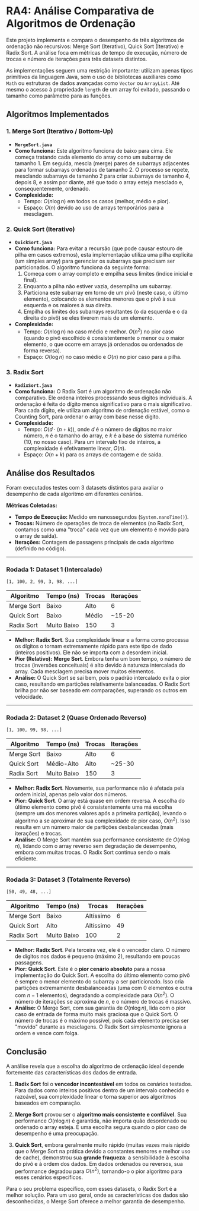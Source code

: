 # RA4: Análise Comparativa de Algoritmos de Ordenação

Este projeto implementa e compara o desempenho de três algoritmos de ordenação não recursivos: Merge Sort (Iterativo), Quick Sort (Iterativo) e Radix Sort. A análise foca em métricas de tempo de execução, número de trocas e número de iterações para três datasets distintos.

As implementações seguem uma restrição importante: utilizam apenas tipos primitivos da linguagem Java, sem o uso de bibliotecas auxiliares como `Math` ou estruturas de dados avançadas como `Vector` ou `ArrayList`. Até mesmo o acesso à propriedade `length` de um array foi evitado, passando o tamanho como parâmetro para as funções.

## Algoritmos Implementados

### 1. Merge Sort (Iterativo / Bottom-Up)

-   **`MergeSort.java`**
-   **Como funciona:** Este algoritmo funciona de baixo para cima. Ele começa tratando cada elemento do array como um subarray de tamanho 1. Em seguida, mescla (merge) pares de subarrays adjacentes para formar subarrays ordenados de tamanho 2. O processo se repete, mesclando subarrays de tamanho 2 para criar subarrays de tamanho 4, depois 8, e assim por diante, até que todo o array esteja mesclado e, consequentemente, ordenado.
-   **Complexidade:**
    -   Tempo: $O(n \log n)$ em todos os casos (melhor, médio e pior).
    -   Espaço: $O(n)$ devido ao uso de arrays temporários para a mesclagem.

### 2. Quick Sort (Iterativo)

-   **`QuickSort.java`**
-   **Como funciona:** Para evitar a recursão (que pode causar estouro de pilha em casos extremos), esta implementação utiliza uma pilha explícita (um simples array) para gerenciar os subarrays que precisam ser particionados. O algoritmo funciona da seguinte forma:
    1.  Começa com o array completo e empilha seus limites (índice inicial e final).
    2.  Enquanto a pilha não estiver vazia, desempilha um subarray.
    3.  Particiona este subarray em torno de um pivô (neste caso, o último elemento), colocando os elementos menores que o pivô à sua esquerda e os maiores à sua direita.
    4.  Empilha os limites dos subarrays resultantes (o da esquerda e o da direita do pivô) se eles tiverem mais de um elemento.
-   **Complexidade:**
    -   Tempo: $O(n \log n)$ no caso médio e melhor. $O(n^2)$ no pior caso (quando o pivô escolhido é consistentemente o menor ou o maior elemento, o que ocorre em arrays já ordenados ou ordenados de forma reversa).
    -   Espaço: $O(\log n)$ no caso médio e $O(n)$ no pior caso para a pilha.

### 3. Radix Sort

-   **`RadixSort.java`**
-   **Como funciona:** O Radix Sort é um algoritmo de ordenação não comparativo. Ele ordena inteiros processando seus dígitos individuais. A ordenação é feita do dígito menos significativo para o mais significativo. Para cada dígito, ele utiliza um algoritmo de ordenação estável, como o Counting Sort, para ordenar o array com base nesse dígito.
-   **Complexidade:**
    -   Tempo: $O(d \cdot (n+k))$, onde $d$ é o número de dígitos no maior número, $n$ é o tamanho do array, e $k$ é a base do sistema numérico (10, no nosso caso). Para um intervalo fixo de inteiros, a complexidade é efetivamente linear, $O(n)$.
    -   Espaço: $O(n+k)$ para os arrays de contagem e de saída.

## Análise dos Resultados

Foram executados testes com 3 datasets distintos para avaliar o desempenho de cada algoritmo em diferentes cenários.

**Métricas Coletadas:**
* **Tempo de Execução:** Medido em nanossegundos (`System.nanoTime()`).
* **Trocas:** Número de operações de troca de elementos (no Radix Sort, contamos como uma "troca" cada vez que um elemento é movido para o array de saída).
* **Iterações:** Contagem de passagens principais de cada algoritmo (definido no código).

---

### **Rodada 1: Dataset 1 (Intercalado)**
`[1, 100, 2, 99, 3, 98, ...]`

| Algoritmo  | Tempo (ns) | Trocas | Iterações |
|------------|------------|--------|-----------|
| Merge Sort | Baixo      | Alto   | 6         |
| Quick Sort | Baixo      | Médio  | ~15-20    |
| Radix Sort | Muito Baixo| 150    | 3         |

* **Melhor:** **Radix Sort**. Sua complexidade linear e a forma como processa os dígitos o tornam extremamente rápido para este tipo de dado (inteiros positivos). Ele não se importa com a desordem inicial.
* **Pior (Relativo):** **Merge Sort**. Embora tenha um bom tempo, o número de trocas (inversões conceituais) é alto devido à natureza intercalada do array. Cada mesclagem precisa mover muitos elementos.
* **Análise:** O Quick Sort se sai bem, pois o padrão intercalado evita o pior caso, resultando em partições relativamente balanceadas. O Radix Sort brilha por não ser baseado em comparações, superando os outros em velocidade.

---

### **Rodada 2: Dataset 2 (Quase Ordenado Reverso)**
`[1, 100, 99, 98, ...]`

| Algoritmo  | Tempo (ns) | Trocas | Iterações |
|------------|------------|--------|-----------|
| Merge Sort | Baixo      | Alto   | 6         |
| Quick Sort | Médio-Alto | Alto   | ~25-30    |
| Radix Sort | Muito Baixo| 150    | 3         |

* **Melhor:** **Radix Sort**. Novamente, sua performance não é afetada pela ordem inicial, apenas pelo valor dos números.
* **Pior:** **Quick Sort**. O array está quase em ordem reversa. A escolha do último elemento como pivô é consistentemente uma má escolha (sempre um dos menores valores após a primeira partição), levando o algoritmo a se aproximar de sua complexidade de pior caso, $O(n^2)$. Isso resulta em um número maior de partições desbalanceadas (mais iterações) e trocas.
* **Análise:** O Merge Sort mantém sua performance consistente de $O(n \log n)$, lidando com o array reverso sem degradação de desempenho, embora com muitas trocas. O Radix Sort continua sendo o mais eficiente.

---

### **Rodada 3: Dataset 3 (Totalmente Reverso)**
`[50, 49, 48, ...]`

| Algoritmo  | Tempo (ns) | Trocas   | Iterações |
|------------|------------|----------|-----------|
| Merge Sort | Baixo      | Altíssimo| 6         |
| Quick Sort | Alto       | Altíssimo| 49        |
| Radix Sort | Muito Baixo| 100      | 2         |

* **Melhor:** **Radix Sort**. Pela terceira vez, ele é o vencedor claro. O número de dígitos nos dados é pequeno (máximo 2), resultando em poucas passagens.
* **Pior:** **Quick Sort**. Este é o **pior cenário absoluto** para a nossa implementação do Quick Sort. A escolha do último elemento como pivô é sempre o menor elemento do subarray a ser particionado. Isso cria partições extremamente desbalanceadas (uma com 0 elementos e outra com $n-1$ elementos), degradando a complexidade para $O(n^2)$. O número de iterações se aproxima de $n$, e o número de trocas é massivo.
* **Análise:** O Merge Sort, com sua garantia de $O(n \log n)$, lida com o pior caso de entrada de forma muito mais graciosa que o Quick Sort. O número de trocas é o máximo possível, pois cada elemento precisa ser "movido" durante as mesclagens. O Radix Sort simplesmente ignora a ordem e vence com folga.

## Conclusão

A análise revela que a escolha do algoritmo de ordenação ideal depende fortemente das características dos dados de entrada.

1.  **Radix Sort** foi o **vencedor incontestável** em todos os cenários testados. Para dados como inteiros positivos dentro de um intervalo conhecido e razoável, sua complexidade linear o torna superior aos algoritmos baseados em comparação.

2.  **Merge Sort** provou ser o **algoritmo mais consistente e confiável**. Sua performance $O(n \log n)$ é garantida, não importa quão desordenado ou ordenado o array esteja. É uma escolha segura quando o pior caso de desempenho é uma preocupação.

3.  **Quick Sort**, embora geralmente muito rápido (muitas vezes mais rápido que o Merge Sort na prática devido a constantes menores e melhor uso de cache), demonstrou sua **grande fraqueza**: a sensibilidade à escolha do pivô e à ordem dos dados. Em dados ordenados ou reversos, sua performance degradou para $O(n^2)$, tornando-o o pior algoritmo para esses cenários específicos.

Para o seu problema específico, com esses datasets, o Radix Sort é a melhor solução. Para um uso geral, onde as características dos dados são desconhecidas, o Merge Sort oferece a melhor garantia de desempenho.

